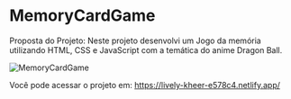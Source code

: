 # MemoryCardGame
Proposta do Projeto: Neste projeto desenvolvi um Jogo da memória utilizando HTML, CSS e JavaScript com a temática do anime Dragon Ball.

![MemoryCardGame](https://user-images.githubusercontent.com/67832656/203169913-a22c6696-88e4-4618-a99c-cd56e53cee5c.gif)


Você pode acessar o projeto em: https://lively-kheer-e578c4.netlify.app/


